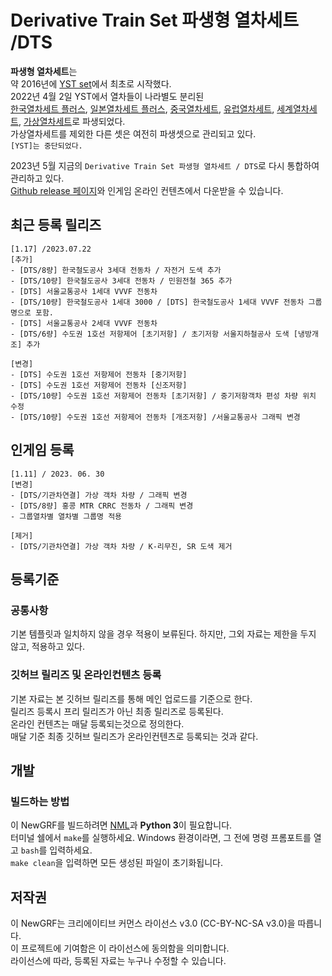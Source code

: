 # Derivative Train Set 파생형 열차세트 /DTS
**파생형 열차세트**는 <br>
약 2016년에 [YST set](https://github.com/evepoi/YST)에서 최초로 시작했다.<br>
2022년 4월 2일 YST에서 열차들이 나라별도 분리된 <br>
[한국열차세트 플러스](https://github.com/GBLINER/KoreanTrainSet_Plus), [일본열차세트 플러스](https://github.com/GBLINER/JapaneseTrainSet_Plus), [중국열차세트](https://github.com/GBLINER/ChineseTrainSet), 
[유럽열차세트](https://github.com/GBLINER/EuropeanTrainSet), [세계열차세트](https://github.com/GBLINER/WorldTrainSet), [가상열차세트](https://github.com/GBLINER/VirtualTrainSet)로 파생되었다.<br>
가상열차세트를 제외한 다른 셋은 여전히 파생셋으로 관리되고 있다.<br>
`[YST]는 중단되었다.`<br>

2023년 5월 지금의 `Derivative Train Set 파생형 열차세트 / DTS`로 다시 통합하여 관리하고 있다.<br>
[Github release 페이지](https://github.com/DTS-NewGRF/DTS/releases)와 인게임 온라인 컨텐츠에서 다운받을 수 있습니다.<br>

## 최근 등록 릴리즈
```
[1.17] /2023.07.22
[추가]
- [DTS/8량] 한국철도공사 3세대 전동차 / 자전거 도색 추가
- [DTS/10량] 한국철도공사 3세대 전동차 / 민원전철 365 추가
- [DTS] 서울교통공사 1세대 VVVF 전동차
- [DTS/10량] 한국철도공사 1세대 3000 / [DTS] 한국철도공사 1세대 VVVF 전동차 그룹명으로 포함.
- [DTS] 서울교통공사 2세대 VVVF 전동차
- [DTS/6량] 수도권 1호선 저항제어 [초기저항] / 초기저항 서울지하철공사 도색 [냉방개조] 추가

[변경]
- [DTS] 수도권 1호선 저항제어 전동차 [중기저항]
- [DTS] 수도권 1호선 저항제어 전동차 [신조저항]
- [DTS/10량] 수도권 1호선 저항제어 전동차 [초기저항] / 중기저항객차 편성 차량 위치 수정
- [DTS/10량] 수도권 1호선 저항제어 전동차 [개조저항] /서울교통공사 그래픽 변경
```
## 인게임 등록
```
[1.11] / 2023. 06. 30
[변경]
- [DTS/기관차연결] 가상 객차 차량 / 그래픽 변경
- [DTS/8량] 홍콩 MTR CRRC 전동차 / 그래픽 변경
- 그룹열차별 열차별 그룹명 적용

[제거]
- [DTS/기관차연결] 가상 객차 차량 / K-리무진, SR 도색 제거
```

## 등록기준
### 공통사항
기본 템플릿과 일치하지 않을 경우 적용이 보류된다. 하지만, 그외 자료는 제한을 두지 않고, 적용하고 있다.

### 깃허브 릴리즈 및 온라인컨텐츠 등록
기본 자료는 본 깃허브 릴리즈를 통해 메인 업로드를 기준으로 한다. <br>
릴리즈 등록시 프리 릴리즈가 아닌 최종 릴리즈로 등록된다. <br>
온라인 컨텐츠는 매달 등록되는것으로 정의한다. <br>
매달 기준 최종 깃허브 릴리즈가 온라인컨텐츠로 등록되는 것과 같다. <br>

## 개발
### 빌드하는 방법
이 NewGRF를 빌드하려면 [NML](https://github.com/OpenTTD/nml)과 **Python 3**이 필요합니다. <br> 
터미널 쉘에서 ``make``를 실행하세요. Windows 환경이라면, 그 전에 명령 프롬포트를 열고 ``bash``를 입력하세요.  <br>
``make clean``을 입력하면 모든 생성된 파일이 초기화됩니다.

## 저작권
이 NewGRF는 크리에이티브 커먼스 라이선스 v3.0 (CC-BY-NC-SA v3.0)을 따릅니다. <br>
이 프로젝트에 기여함은 이 라이선스에 동의함을 의미합니다. <br>
라이선스에 따라, 등록된 자료는 누구나 수정할 수 있습니다.
